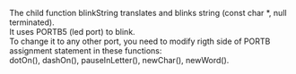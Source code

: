 The child function blinkString translates and blinks string (const char *, null terminated).</br>
It uses PORTB5 (led port) to blink.</br>
To change it to any other port, you need to modify rigth side of PORTB assignment statement in these functions:</br>
dotOn(), dashOn(), pauseInLetter(), newChar(), newWord().</br>
